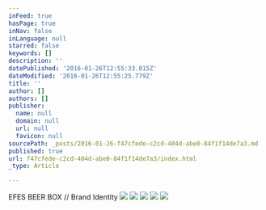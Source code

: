 ```yaml
---
inFeed: true
hasPage: true
inNav: false
inLanguage: null
starred: false
keywords: []
description: ''
datePublished: '2016-01-26T12:55:33.015Z'
dateModified: '2016-01-26T12:55:25.779Z'
title: ''
author: []
authors: []
publisher:
  name: null
  domain: null
  url: null
  favicon: null
sourcePath: _posts/2016-01-26-f47cfede-c2cd-404d-abe0-84f1f14de7a3.md
published: true
url: f47cfede-c2cd-404d-abe0-84f1f14de7a3/index.html
_type: Article

---
```

EFES BEER BOX // Brand Identity
![](https://the-grid-user-content.s3-us-west-2.amazonaws.com/9fb5f0e5-ddb4-44aa-ad4a-9fe045cfa7a8.jpg)
![](https://the-grid-user-content.s3-us-west-2.amazonaws.com/109c1367-2309-4aff-b111-8e9364291e54.jpg)
![](https://the-grid-user-content.s3-us-west-2.amazonaws.com/e1c63ede-2ae6-499b-824b-0464efc140f6.jpg)
![](https://the-grid-user-content.s3-us-west-2.amazonaws.com/506a3961-6676-4250-b0e2-d39314f0b73c.jpg)
![](https://the-grid-user-content.s3-us-west-2.amazonaws.com/86dc70b3-4eb4-41d7-bc12-751cc2012c81.jpg)